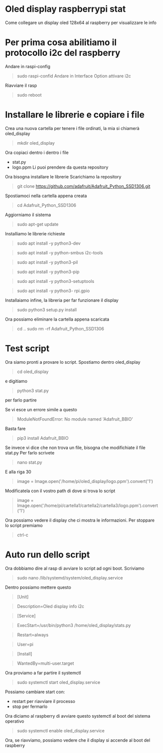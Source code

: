 # Oled display raspberrypi stat
Come collegare un display oled 128x64 al raspberry per visualizzare le info

# Per prima cosa abilitiamo il protocollo i2c del raspberry
Andare in raspi-config
> sudo raspi-confid
Andare in Interface Option
attivare i2c

Riavviare il rasp
> sudo reboot

# Installare le librerie e copiare i file
Crea una nuova cartella per tenere i file ordinati, la mia si chiamerà oled_display
> mkdir oled_display
> 
Ora copiaci dentro i dentro i file
- stat.py
- logo.ppm
Li puoi prendere da questa repository

Ora bisogna installare le librerie
Scarichiamo la repository
> git clone https://github.com/adafruit/Adafruit_Python_SSD1306.git

Spostiamoci nella cartella appena creata
> cd Adafruit_Python_SSD1306

Aggiorniamo il sistema
> sudo apt-get update

Installiamo le librerie richieste
> sudo apt install -y python3-dev 

> sudo apt install -y python-smbus i2c-tools 

> sudo apt install -y python3-pil 

> sudo apt install -y python3-pip 

> sudo apt install -y python3-setuptools 

> sudo apt install -y python3- rpi.gpio


Installaiamo infine, la libreria per far funzionare il display
> sudo python3 setup.py install

Ora possiamo eliminare la cartella appena scaricata
> cd ..
> sudo rm -rf Adafruit_Python_SSD1306

# Test script
Ora siamo pronti a provare lo script. Spostiamo dentro oled_display
> cd oled_display
 
e digitiamo 
> python3 stat.py

per farlo partire

Se vi esce un errore simile a questo
> ModuleNotFoundError: No module named 'Adafruit_BBIO'

Basta fare
> pip3 install Adafruit_BBIO

Se invece vi dice che non trova un file, bisogna che modifichiate il file stat.py
Per farlo scrivete 
> nano stat.py

E alla riga 30
> image = Image.open('/home/pi/oled_display/logo.ppm').convert('1')

Modificatela con il vostro path di dove si trova lo script
> image = Image.open('/home/pi/cartella1/cartella2/cartella3/logo.ppm').convert('1')

Ora possiamo vedere il display che ci mostra le informazioni.
Per stoppare lo script premiamo
> ctrl-c

# Auto run dello script
Ora dobbiamo dire al rasp di avviare lo script ad ogni boot.
Scriviamo
> sudo nano /lib/systemd/system/oled_display.service

Dentro possiamo mettere questo
> [Unit]

> Description=Oled display info i2c

> [Service]

> ExecStart=/usr/bin/python3 /home/oled_display/stats.py

> Restart=always

> User=pi

> [Install]

> WantedBy=multi-user.target


Ora proviamo a far partire il systemctl
> sudo systemctl start oled_display.service

Possiamo cambiare start con:
- restart per riavviare il processo
- stop per fermarlo

Ora diciamo al raspberry di avviare questo systemctl al boot del sistema operativo
> sudo systemctl enable oled_display.service

Ora, se riavviamo, possiamo vedere che il display si accende al boot del raspberry
